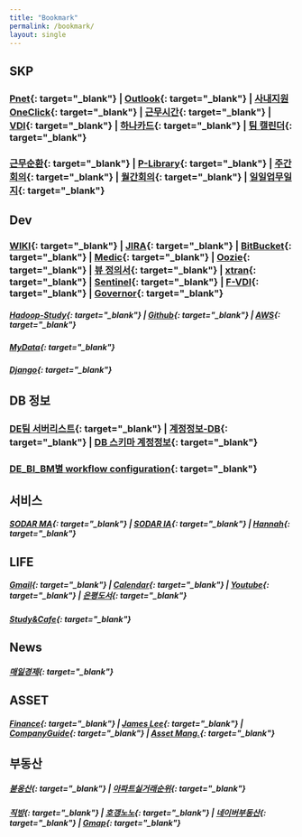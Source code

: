 ```yaml
---
title: "Bookmark"
permalink: /bookmark/
layout: single
---
```



## SKP

### [Pnet](http://pnet.skplanet.com/main/index.aspx){: target="_blank"}  |  [Outlook](https://owa.skplanet.com/owa/#path=/mail){: target="_blank"}  |  [사내지원OneClick](http://supportportal.skplanet.com/main/main.aspx){: target="_blank"}  | [근무시간](http://workinghours.skplanet.com/main){: target="_blank"}  |  [VDI](http://workspace.skplanet.com/Citrix/StoreWeb){: target="_blank"}  |  [하나카드](https://www.hanacard.co.kr/){: target="_blank"}  |  [팀 캘린더](http://wiki.skplanet.com/display/DE/calendar/a2fc534a-343e-4e6d-84ff-1fc4824d7119?calendarName=DE%20Calendar){: target="_blank"} 

### [근무순환](https://skpcorp-my.sharepoint.com/:x:/g/personal/sugap_rho_skplanet_com/EbHDuNI3UlZImEzqZhOoGHQBpwuTuQh4ADJfh_jdcPcMzw?e=aiQXEU){: target="_blank"}  |  [P-Library](http://p-library.skplanet.com/index.ax){: target="_blank"}  |  [주간회의](http://wiki.skplanet.com/display/DE/Team+Weekly){: target="_blank"}  |  [월간회의](http://wiki.skplanet.com/pages/viewpage.action?pageId=336387897){: target="_blank"}  |  [일일업무일지](http://wiki.skplanet.com/pages/viewpage.action?pageId=338385408){: target="_blank"}

## Dev

### [WIKI](http://wiki.skplanet.com/display/DE/Team+Weekly){: target="_blank"}  |  [JIRA](http://jira.skplanet.com/secure/Dashboard.jspa){: target="_blank"}  |  [BitBucket](http://code.skplanet.com/dashboard){: target="_blank"}  |  [Medic](http://medic.skplanet.co.kr:7000/databases){: target="_blank"}  |  [Oozie](http://172.22.224.34:11200/oozie/){: target="_blank"}  |  [뷰 정의서](http://wiki.skplanet.com/pages/viewpage.action?pageId=114731349){: target="_blank"}  |  [xtran](https://xtrans.skplanet.com/){: target="_blank"}  |  [Sentinel](https://sentinel.skplanet.com:9091/login){: target="_blank"}  |  [F-VDI](http://fvdi.skplanet.co.kr/){: target="_blank"}  |  [Governor](http://governor.skplanet.com:8088/main){: target="_blank"}



##### [Hadoop-Study](https://wikidocs.net/profile/info/book/6965){: target="_blank"}  |  [Github](https://github.com/jwryu87){: target="_blank"}  |  [AWS](https://ap-northeast-2.console.aws.amazon.com/){: target="_blank"}

##### [MyData](http://wiki.skplanet.com/pages/viewpage.action?pageId=354845315){: target="_blank"}

##### [Django](https://www.imagineer.io/courses/101240/lectures/1851490){: target="_blank"}


## DB 정보

### [DE팀 서버리스트](https://skpcorp-my.sharepoint.com/:x:/g/personal/cookatrice_skplanet_com/EdQQbgmFIA1DtQW4yv5RQa4B4ibmVLGt3OA0p0u1p2dJVg?e=4%3AzZt8by&at=9){: target="_blank"}  |  [계정정보-DB](http://wiki.skplanet.com/pages/viewpage.action?pageId=75002137){: target="_blank"}  |  [DB 스키마 계정정보](http://wiki.skplanet.com/pages/viewpage.action?pageId=320091775){: target="_blank"}

### [DE_BI_BM별 workflow configuration](https://skpcorp-my.sharepoint.com/:x:/g/personal/minjun_bae_skplanet_com1/EZ22S12VqWFIo8UifpQQTY8B2cPd52OwDtTd-P21wtivJQ?e=4%3AYbfNlN&at=9){: target="_blank"}

## 서비스

##### [SODAR MA](https://sodar.syrup.co.kr/index.html){: target="_blank"}  |  [SODAR IA](https://sodaradmin.syrup.co.kr/index.html){: target="_blank"}  |  [Hannah](https://hannahadmin.syrup.co.kr/#/pages/login){: target="_blank"}

## LIFE

##### [Gmail](https://mail.google.com/mail/u/0/){: target="_blank"}  |  [Calendar](https://calendar.naver.com){: target="_blank"}  |  [Youtube](https://www.youtube.com/){: target="_blank"} |  [은평도서](https://www.eplib.or.kr/){: target="_blank"}

##### [Study&Cafe](https://www.youtube.com/watch?v=C5bOu0OL6Ec){: target="_blank"}

## News

##### [매일경제](https://www.mk.co.kr/news/){: target="_blank"}

## ASSET

##### [Finance](https://finance.naver.com/){: target="_blank"}  |  [James Lee](https://blog.naver.com/ionia17){: target="_blank"}  |  [CompanyGuide](http://comp.fnguide.com/){: target="_blank"}  |  [Asset Mang.](https://docs.google.com/spreadsheets/d/1yDYln-okTCJijys8r4rK03Eq4eNVwjXy23WLv563KvU/edit#gid=821932368){: target="_blank"}

## 부동산

##### [붇옹산](https://cafe.naver.com/jaegebal){: target="_blank"}  |  [아파트실거래순위](https://www.todayoung.com/area1.html?area_code=){: target="_blank"}
##### [직방](https://www.zigbang.com/home/apt/map){: target="_blank"}  |  [호갱노노](https://hogangnono.com/){: target="_blank"}  |  [네이버부동산](https://land.naver.com/){: target="_blank"}  |  [Gmap](https://www.google.co.kr/maps/){: target="_blank"}




